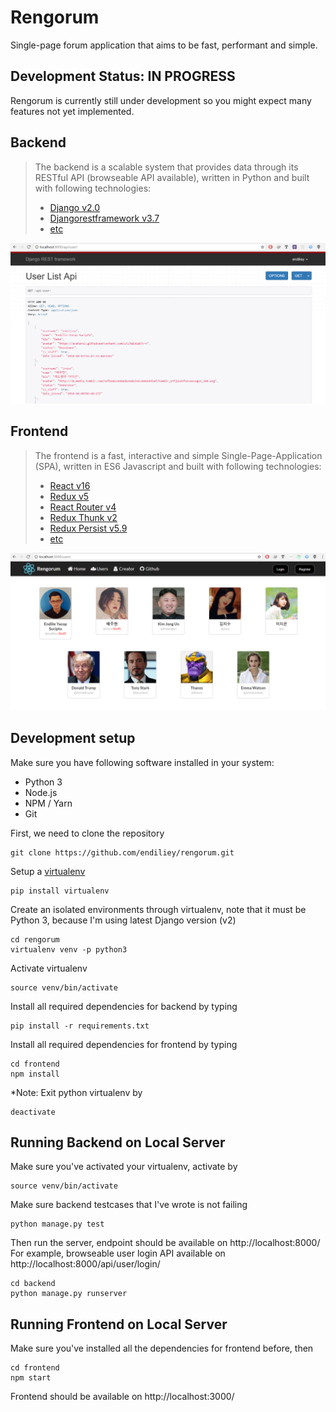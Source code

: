 # Rengorum
Single-page forum application that aims to be fast, performant and simple.

## Development Status: IN PROGRESS
Rengorum is currently still under development so you might expect many features not yet implemented.

## Backend
> The backend is a scalable system that provides data through its RESTful API (browseable API available), written in Python and built with following technologies:
> * [Django v2.0](https://www.djangoproject.com/)
> * [Djangorestframework v3.7](http://www.django-rest-framework.org/)
> * [etc](https://github.com/endiliey/rengorum/blob/master/requirements.txt)

![Screenshot 1](preview/backend_1.PNG)

## Frontend
> The frontend is a fast, interactive and simple Single-Page-Application (SPA), written in ES6 Javascript and built with following technologies:
> * [React v16](https://facebook.github.io/react/)
> * [Redux v5](http://redux.js.org/)
> * [React Router v4](https://github.com/ReactTraining/react-router)
> * [Redux Thunk v2](https://github.com/gaearon/redux-thunk)
> * [Redux Persist v5.9](https://github.com/rt2zz/redux-persist)
> * [etc](https://github.com/endiliey/rengorum/blob/master/frontend/package.json)

![Screenshot 2](preview/frontend_1.PNG)

## Development setup

Make sure you have following software installed in your system:
* Python 3
* Node.js
* NPM / Yarn
* Git

First, we need to clone the repository
```
git clone https://github.com/endiliey/rengorum.git
```

Setup a [virtualenv](https://virtualenv.pypa.io/en/stable/)
```
pip install virtualenv
```

Create an isolated environments through virtualenv, note that it must be Python 3, because I'm using latest Django version (v2)
```
cd rengorum
virtualenv venv -p python3
```

Activate virtualenv
```
source venv/bin/activate
```

Install all required dependencies for backend by typing
```
pip install -r requirements.txt
```

Install all required dependencies for frontend by typing
```
cd frontend
npm install
```

*Note: Exit python virtualenv by
```
deactivate
```

## Running Backend on Local Server
Make sure you've activated your virtualenv, activate by
```
source venv/bin/activate
```

Make sure backend testcases that I've wrote is not failing
```
python manage.py test
```

Then run the server, endpoint should be available on http://localhost:8000/
For example, browseable user login API available on http://localhost:8000/api/user/login/
```
cd backend
python manage.py runserver
```

## Running Frontend on Local Server
Make sure you've installed all the dependencies for frontend before, then
```
cd frontend
npm start
```

Frontend should be available on http://localhost:3000/
